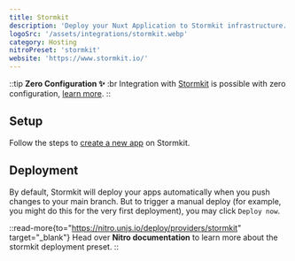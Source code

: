 ```yaml
---
title: Stormkit
description: 'Deploy your Nuxt Application to Stormkit infrastructure.'
logoSrc: '/assets/integrations/stormkit.webp'
category: Hosting
nitroPreset: 'stormkit'
website: 'https://www.stormkit.io/'
---
```


::tip
**Zero Configuration ✨**
:br
Integration with [Stormkit](https://www.stormkit.io/) is possible with zero configuration, [learn more](https://nitro.unjs.io/deploy#zero-config-providers).
::

## Setup

Follow the steps to [create a new app](https://app.stormkit.io/apps/new) on Stormkit.

## Deployment

By default, Stormkit will deploy your apps automatically when you push changes to your main branch. But to trigger a manual deploy (for example, you might do this for the very first deployment), you may click `Deploy now`.

::read-more{to="https://nitro.unjs.io/deploy/providers/stormkit" target="_blank"}
Head over **Nitro documentation** to learn more about the stormkit deployment preset.
::
